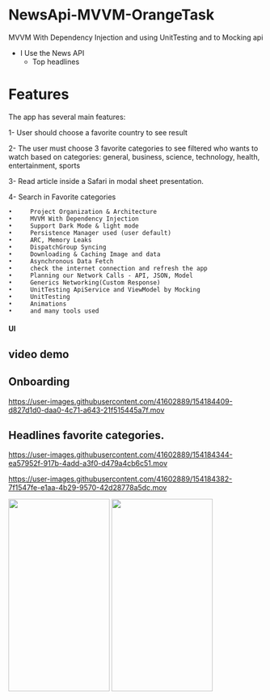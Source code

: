 # NewsApi-MVVM-OrangeTask
 MVVM With Dependency Injection and using UnitTesting and to Mocking api



*  I Use the News API
    - Top headlines 

# Features
The app has several main features:

1- User should choose a favorite country to see result

2-  The user must choose 3 favorite categories to see filtered who wants to watch based on categories: general, business, science, technology, health, entertainment, sports

3- Read article inside a Safari  in modal sheet presentation.

4- Search in Favorite categories 

    •     Project Organization & Architecture
    •     MVVM With Dependency Injection
    •     Support Dark Mode & light mode 
    •     Persistence Manager used (user default)
    •     ARC, Memory Leaks
    •     DispatchGroup Syncing
    •     Downloading & Caching Image and data
    •     Asynchronous Data Fetch
    •     check the internet connection and refresh the app 
    •     Planning our Network Calls - API, JSON, Model
    •     Generics Networking(Custom Response)
    •     UnitTesting ApiService and ViewModel by Mocking
    •     UnitTesting
    •     Animations 
    •     and many tools used

#### UI
## video demo
## Onboarding
https://user-images.githubusercontent.com/41602889/154184409-d827d1d0-daa0-4c71-a643-21f515445a7f.mov

## Headlines favorite categories.
https://user-images.githubusercontent.com/41602889/154184344-ea57952f-917b-4add-a3f0-d479a4cb6c51.mov

https://user-images.githubusercontent.com/41602889/154184382-7f1547fe-e1aa-4b29-9570-42d28778a5dc.mov

<kbd><img src= https://user-images.githubusercontent.com/41602889/154184344-ea57952f-917b-4add-a3f0-d479a4cb6c51.mov width="200" height="380"></kbd> <kbd><img src= https://user-images.githubusercontent.com/41602889/154184382-7f1547fe-e1aa-4b29-9570-42d28778a5dc.mov  width="200" height="380"></kbd>

